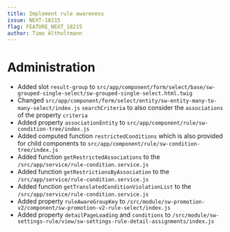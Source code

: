```yaml
---
title: Implement rule awareness
issue: NEXT-18215
flag: FEATURE_NEXT_18215
author: Timo Altholtmann
---
```

# Administration
* Added slot `result-group` to `src/app/component/form/select/base/sw-grouped-single-select/sw-grouped-single-select.html.twig`
* Changed `src/app/component/form/select/entity/sw-entity-many-to-many-select/index.js` `searchCriteria` to also consider the `associations` of the property `criteria`
* Added property `associationEntity` to `src/app/component/rule/sw-condition-tree/index.js`
* Added computed function `restrictedConditions` which is also provided for child components to `src/app/component/rule/sw-condition-tree/index.js`
* Added function `getRestrictedAssociations` to the `/src/app/service/rule-condition.service.js`
* Added function `getRestrictionsByAssociation` to the `/src/app/service/rule-condition.service.js`
* Added function `getTranslatedConditionViolationList` to the `/src/app/service/rule-condition.service.js`
* Added property `ruleAwareGroupKey` to `/src/module/sw-promotion-v2/component/sw-promotion-v2-rule-select/index.js`
* Added property `detailPageLoading` and `conditions` to `/src/module/sw-settings-rule/view/sw-settings-rule-detail-assignments/index.js`
